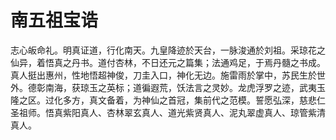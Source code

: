 # 南五祖宝诰

志心皈命礼。明真证道，行化南天。九皇降迹於天台，一脉浚通於刘祖。采琼花之仙异，着悟真之丹书。道付杏林，不日还元之篇集；法通鸡足，于焉丹髓之书成。真人挺出惠州，性地悟超神俊，刀圭入口，神化无边。施雷雨於掌中，苏民生於世外。德彰南海，获琼玉之英标；道徧遐荒，饫法言之灵妙。龙虎浮罗之迹，武夷玉隆之区。过化多方，真文备着，为神仙之首冠，集前代之范模。誓愿弘深，慈悲仁圣祖师。悟真紫阳真人、杏林翠玄真人、道光紫贤真人、泥丸翠虚真人、琼管紫清真人。
